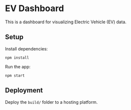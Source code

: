 # EV Dashboard

This is a dashboard for visualizing Electric Vehicle (EV) data.

## Setup

Install dependencies:
```
npm install
```

Run the app:
```
npm start
```

## Deployment
Deploy the `build/` folder to a hosting platform.